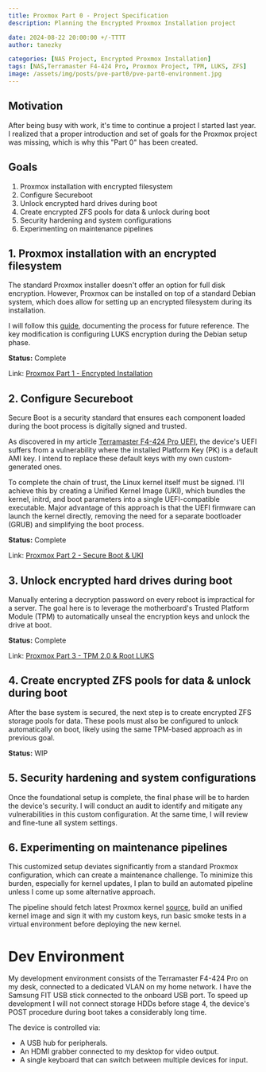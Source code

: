 ```yaml
---
title: Proxmox Part 0 - Project Specification
description: Planning the Encrypted Proxmox Installation project

date: 2024-08-22 20:00:00 +/-TTTT
author: tanezky

categories: [NAS Project, Encrypted Proxmox Installation]
tags: [NAS,Terramaster F4-424 Pro, Proxmox Project, TPM, LUKS, ZFS]
image: /assets/img/posts/pve-part0/pve-part0-environment.jpg
---
```



## Motivation
After being busy with work, it's time to continue a project I started last year. I realized that a proper introduction and set of goals for the Proxmox project was missing, which is why this "Part 0" has been created.

## Goals
1. Proxmox installation with encrypted filesystem
2. Configure Secureboot
3. Unlock encrypted hard drives during boot
4. Create encrypted ZFS pools for data & unlock during boot
5. Security hardening and system configurations
6. Experimenting on maintenance pipelines

## 1. Proxmox installation with an encrypted filesystem

The standard Proxmox installer doesn't offer an option for full disk encryption. However, Proxmox can be installed on top of a standard Debian system, which does allow for setting up an encrypted filesystem during its installation.

I will follow this [guide](https://pve.proxmox.com/wiki/Install_Proxmox_VE_on_Debian_12_Bookworm), documenting the process for future reference. The key modification is configuring LUKS encryption during the Debian setup phase.

**Status:** Complete

Link: [Proxmox Part 1 - Encrypted Installation](/posts/proxmox-part-1-encrypted-installation/)

## 2. Configure Secureboot

Secure Boot is a security standard that ensures each component loaded during the boot process is digitally signed and trusted.

As discovered in my article [Terramaster F4-424 Pro UEFI](/posts/terramaster-uefi/#secure-boot-vulnerability), the device's UEFI suffers from a vulnerability where the installed Platform Key (PK) is a default AMI key. I intend to replace these default keys with my own custom-generated ones.

To complete the chain of trust, the Linux kernel itself must be signed. I'll achieve this by creating a Unified Kernel Image (UKI), which bundles the kernel, initrd, and boot parameters into a single UEFI-compatible executable. Major advantage of this approach is that the UEFI firmware can launch the kernel directly, removing the need for a separate bootloader (GRUB) and simplifying the boot process.

**Status:** Complete

Link: [Proxmox Part 2 - Secure Boot & UKI](/posts/proxmox-part-2-secureboot-uki/)

## 3. Unlock encrypted hard drives during boot

Manually entering a decryption password on every reboot is impractical for a server. The goal here is to leverage the motherboard's Trusted Platform Module (TPM) to automatically unseal the encryption keys and unlock the drive at boot.

**Status:** Complete

Link: [Proxmox Part 3 - TPM 2.0 & Root LUKS](/posts/proxmox-part-3-tpm-luks/)

## 4. Create encrypted ZFS pools for data & unlock during boot

After the base system is secured, the next step is to create encrypted ZFS storage pools for data. These pools must also be configured to unlock automatically on boot, likely using the same TPM-based approach as in previous goal.

**Status:** WIP

## 5. Security hardening and system configurations

Once the foundational setup is complete, the final phase will be to harden the device's security. I will conduct an audit to identify and mitigate any vulnerabilities in this custom configuration. At the same time, I will review and fine-tune all system settings.

## 6. Experimenting on maintenance pipelines

This customized setup deviates significantly from a standard Proxmox configuration, which can create a maintenance challenge. To minimize this burden, especially for kernel updates, I plan to build an automated pipeline unless I come up some alternative approach.

The pipeline should fetch latest Proxmox kernel [source](https://github.com/proxmox/pve-kernel), build an unified kernel image and sign it with my custom keys, run basic smoke tests in a virtual environment before deploying the new kernel.


# Dev Environment

My development environment consists of the Terramaster F4-424 Pro on my desk, connected to a dedicated VLAN on my home network. I have the Samsung FIT USB stick connected to the onboard USB port. To speed up development I will not connect storage HDDs before stage 4, the device's POST procedure during boot takes a considerably long time.

The device is controlled via:
- A USB hub for peripherals.
- An HDMI grabber connected to my desktop for video output.
- A single keyboard that can switch between multiple devices for input.
